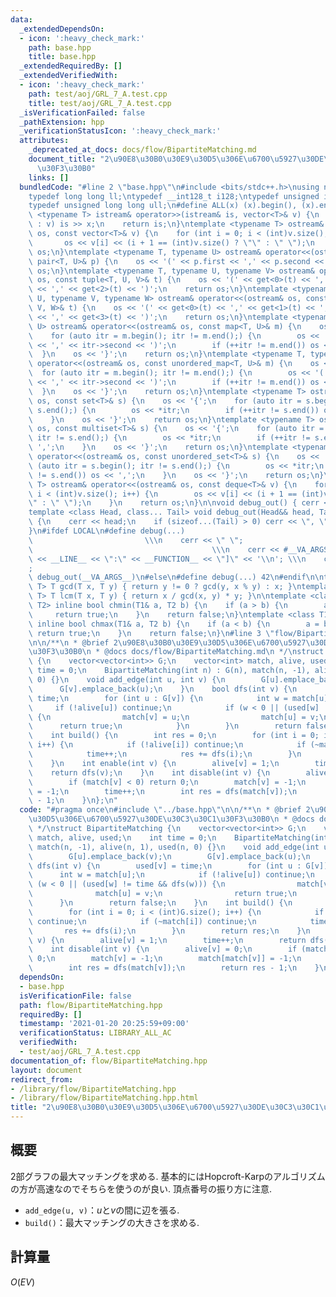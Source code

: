 ```yaml
---
data:
  _extendedDependsOn:
  - icon: ':heavy_check_mark:'
    path: base.hpp
    title: base.hpp
  _extendedRequiredBy: []
  _extendedVerifiedWith:
  - icon: ':heavy_check_mark:'
    path: test/aoj/GRL_7_A.test.cpp
    title: test/aoj/GRL_7_A.test.cpp
  _isVerificationFailed: false
  _pathExtension: hpp
  _verificationStatusIcon: ':heavy_check_mark:'
  attributes:
    _deprecated_at_docs: docs/flow/BipartiteMatching.md
    document_title: "2\u90E8\u30B0\u30E9\u30D5\u306E\u6700\u5927\u30DE\u30C3\u30C1\
      \u30F3\u30B0"
    links: []
  bundledCode: "#line 2 \"base.hpp\"\n#include <bits/stdc++.h>\nusing namespace std;\n\
    typedef long long ll;\ntypedef __int128_t i128;\ntypedef unsigned int uint;\n\
    typedef unsigned long long ull;\n#define ALL(x) (x).begin(), (x).end()\n\ntemplate\
    \ <typename T> istream& operator>>(istream& is, vector<T>& v) {\n    for (T& x\
    \ : v) is >> x;\n    return is;\n}\ntemplate <typename T> ostream& operator<<(ostream&\
    \ os, const vector<T>& v) {\n    for (int i = 0; i < (int)v.size(); i++) {\n \
    \       os << v[i] << (i + 1 == (int)v.size() ? \"\" : \" \");\n    }\n    return\
    \ os;\n}\ntemplate <typename T, typename U> ostream& operator<<(ostream& os, const\
    \ pair<T, U>& p) {\n    os << '(' << p.first << ',' << p.second << ')';\n    return\
    \ os;\n}\ntemplate <typename T, typename U, typename V> ostream& operator<<(ostream&\
    \ os, const tuple<T, U, V>& t) {\n    os << '(' << get<0>(t) << ',' << get<1>(t)\
    \ << ',' << get<2>(t) << ')';\n    return os;\n}\ntemplate <typename T, typename\
    \ U, typename V, typename W> ostream& operator<<(ostream& os, const tuple<T, U,\
    \ V, W>& t) {\n    os << '(' << get<0>(t) << ',' << get<1>(t) << ',' << get<2>(t)\
    \ << ',' << get<3>(t) << ')';\n    return os;\n}\ntemplate <typename T, typename\
    \ U> ostream& operator<<(ostream& os, const map<T, U>& m) {\n    os << '{';\n\
    \    for (auto itr = m.begin(); itr != m.end();) {\n        os << '(' << itr->first\
    \ << ',' << itr->second << ')';\n        if (++itr != m.end()) os << ',';\n  \
    \  }\n    os << '}';\n    return os;\n}\ntemplate <typename T, typename U> ostream&\
    \ operator<<(ostream& os, const unordered_map<T, U>& m) {\n    os << '{';\n  \
    \  for (auto itr = m.begin(); itr != m.end();) {\n        os << '(' << itr->first\
    \ << ',' << itr->second << ')';\n        if (++itr != m.end()) os << ',';\n  \
    \  }\n    os << '}';\n    return os;\n}\ntemplate <typename T> ostream& operator<<(ostream&\
    \ os, const set<T>& s) {\n    os << '{';\n    for (auto itr = s.begin(); itr !=\
    \ s.end();) {\n        os << *itr;\n        if (++itr != s.end()) os << ',';\n\
    \    }\n    os << '}';\n    return os;\n}\ntemplate <typename T> ostream& operator<<(ostream&\
    \ os, const multiset<T>& s) {\n    os << '{';\n    for (auto itr = s.begin();\
    \ itr != s.end();) {\n        os << *itr;\n        if (++itr != s.end()) os <<\
    \ ',';\n    }\n    os << '}';\n    return os;\n}\ntemplate <typename T> ostream&\
    \ operator<<(ostream& os, const unordered_set<T>& s) {\n    os << '{';\n    for\
    \ (auto itr = s.begin(); itr != s.end();) {\n        os << *itr;\n        if (++itr\
    \ != s.end()) os << ',';\n    }\n    os << '}';\n    return os;\n}\ntemplate <typename\
    \ T> ostream& operator<<(ostream& os, const deque<T>& v) {\n    for (int i = 0;\
    \ i < (int)v.size(); i++) {\n        os << v[i] << (i + 1 == (int)v.size() ? \"\
    \" : \" \");\n    }\n    return os;\n}\n\nvoid debug_out() { cerr << '\\n'; }\n\
    template <class Head, class... Tail> void debug_out(Head&& head, Tail&&... tail)\
    \ {\n    cerr << head;\n    if (sizeof...(Tail) > 0) cerr << \", \";\n    debug_out(move(tail)...);\n\
    }\n#ifdef LOCAL\n#define debug(...)                                          \
    \                         \\\n    cerr << \" \";                             \
    \                                        \\\n    cerr << #__VA_ARGS__ << \" :[\"\
    \ << __LINE__ << \":\" << __FUNCTION__ << \"]\" << '\\n'; \\\n    cerr << \" \"\
    ;                                                                     \\\n   \
    \ debug_out(__VA_ARGS__)\n#else\n#define debug(...) 42\n#endif\n\ntemplate <typename\
    \ T> T gcd(T x, T y) { return y != 0 ? gcd(y, x % y) : x; }\ntemplate <typename\
    \ T> T lcm(T x, T y) { return x / gcd(x, y) * y; }\n\ntemplate <class T1, class\
    \ T2> inline bool chmin(T1& a, T2 b) {\n    if (a > b) {\n        a = b;\n   \
    \     return true;\n    }\n    return false;\n}\ntemplate <class T1, class T2>\
    \ inline bool chmax(T1& a, T2 b) {\n    if (a < b) {\n        a = b;\n       \
    \ return true;\n    }\n    return false;\n}\n#line 3 \"flow/BipartiteMatching.hpp\"\
    \n\n/**\n * @brief 2\u90E8\u30B0\u30E9\u30D5\u306E\u6700\u5927\u30DE\u30C3\u30C1\
    \u30F3\u30B0\n * @docs docs/flow/BipartiteMatching.md\n */\nstruct BipartiteMatching\
    \ {\n    vector<vector<int>> G;\n    vector<int> match, alive, used;\n    int\
    \ time = 0;\n    BipartiteMatching(int n) : G(n), match(n, -1), alive(n, 1), used(n,\
    \ 0) {}\n    void add_edge(int u, int v) {\n        G[u].emplace_back(v);\n  \
    \      G[v].emplace_back(u);\n    }\n    bool dfs(int v) {\n        used[v] =\
    \ time;\n        for (int u : G[v]) {\n            int w = match[u];\n       \
    \     if (!alive[u]) continue;\n            if (w < 0 || (used[w] != time && dfs(w)))\
    \ {\n                match[v] = u;\n                match[u] = v;\n          \
    \      return true;\n            }\n        }\n        return false;\n    }\n\
    \    int build() {\n        int res = 0;\n        for (int i = 0; i < (int)G.size();\
    \ i++) {\n            if (!alive[i]) continue;\n            if (~match[i]) continue;\n\
    \            time++;\n            res += dfs(i);\n        }\n        return res;\n\
    \    }\n    int enable(int v) {\n        alive[v] = 1;\n        time++;\n    \
    \    return dfs(v);\n    }\n    int disable(int v) {\n        alive[v] = 0;\n\
    \        if (match[v] < 0) return 0;\n        match[v] = -1;\n        match[match[v]]\
    \ = -1;\n        time++;\n        int res = dfs(match[v]);\n        return res\
    \ - 1;\n    }\n};\n"
  code: "#pragma once\n#include \"../base.hpp\"\n\n/**\n * @brief 2\u90E8\u30B0\u30E9\
    \u30D5\u306E\u6700\u5927\u30DE\u30C3\u30C1\u30F3\u30B0\n * @docs docs/flow/BipartiteMatching.md\n\
    \ */\nstruct BipartiteMatching {\n    vector<vector<int>> G;\n    vector<int>\
    \ match, alive, used;\n    int time = 0;\n    BipartiteMatching(int n) : G(n),\
    \ match(n, -1), alive(n, 1), used(n, 0) {}\n    void add_edge(int u, int v) {\n\
    \        G[u].emplace_back(v);\n        G[v].emplace_back(u);\n    }\n    bool\
    \ dfs(int v) {\n        used[v] = time;\n        for (int u : G[v]) {\n      \
    \      int w = match[u];\n            if (!alive[u]) continue;\n            if\
    \ (w < 0 || (used[w] != time && dfs(w))) {\n                match[v] = u;\n  \
    \              match[u] = v;\n                return true;\n            }\n  \
    \      }\n        return false;\n    }\n    int build() {\n        int res = 0;\n\
    \        for (int i = 0; i < (int)G.size(); i++) {\n            if (!alive[i])\
    \ continue;\n            if (~match[i]) continue;\n            time++;\n     \
    \       res += dfs(i);\n        }\n        return res;\n    }\n    int enable(int\
    \ v) {\n        alive[v] = 1;\n        time++;\n        return dfs(v);\n    }\n\
    \    int disable(int v) {\n        alive[v] = 0;\n        if (match[v] < 0) return\
    \ 0;\n        match[v] = -1;\n        match[match[v]] = -1;\n        time++;\n\
    \        int res = dfs(match[v]);\n        return res - 1;\n    }\n};"
  dependsOn:
  - base.hpp
  isVerificationFile: false
  path: flow/BipartiteMatching.hpp
  requiredBy: []
  timestamp: '2021-01-20 20:25:59+09:00'
  verificationStatus: LIBRARY_ALL_AC
  verifiedWith:
  - test/aoj/GRL_7_A.test.cpp
documentation_of: flow/BipartiteMatching.hpp
layout: document
redirect_from:
- /library/flow/BipartiteMatching.hpp
- /library/flow/BipartiteMatching.hpp.html
title: "2\u90E8\u30B0\u30E9\u30D5\u306E\u6700\u5927\u30DE\u30C3\u30C1\u30F3\u30B0"
---
```

## 概要
2部グラフの最大マッチングを求める. 基本的にはHopcroft-Karpのアルゴリズムの方が高速なのでそちらを使うのが良い. 頂点番号の振り方に注意.

- `add_edge(u, v)`：$u$と$v$の間に辺を張る.
- `build()`：最大マッチングの大きさを求める.

## 計算量
$O(EV)$